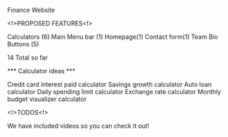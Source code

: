 Finance Website

<!>PROPOSED FEATURES<!>

Calculators (6) Main Menu bar (1) Homepage(1) Contact form(1) Team Bio Buttons (5)

14 Total so far

*** Calculator ideas ***

Credit card interest paid calculator Savings growth calculator Auto loan calculator Daily spending limit calculator Exchange rate calculator Monthly budget visualizer calculator

<!>TODOS<!>

   
We have included videos so you can check it out!

